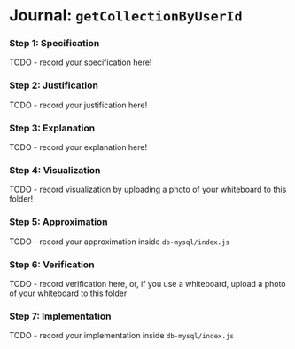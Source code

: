 # Journal: `getCollectionByUserId`

### Step 1: Specification
TODO - record your specification here!

### Step 2: Justification
TODO - record your justification here!

### Step 3: Explanation
TODO - record your explanation here!

### Step 4: Visualization
TODO - record visualization by uploading a photo of your whiteboard to this folder!

### Step 5: Approximation
TODO - record your approximation inside `db-mysql/index.js`

### Step 6: Verification
TODO - record verification here, or, if you use a whiteboard, upload a photo of your whiteboard to this folder

### Step 7: Implementation
TODO - record your implementation inside `db-mysql/index.js`
